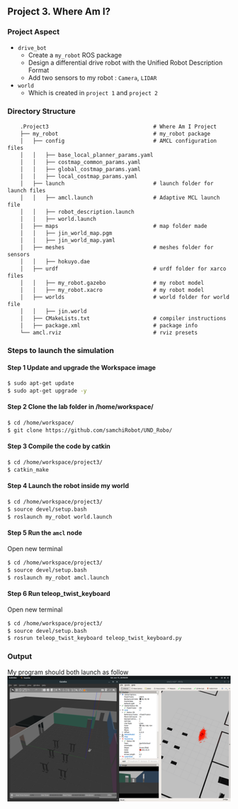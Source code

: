 ## Project 3. Where Am I?

### Project Aspect
- `drive_bot`
   - Create a `my_robot` ROS package
   - Design a differential drive robot with the Unified Robot Description Format
   - Add two sensors to my robot : `Camera`, `LIDAR`
- `world`
   - Which is created in `project 1` and `project 2`

### Directory Structure
```
    .Project3                                 # Where Am I Project
    ├── my_robot                              # my_robot package                   
    │   ├── config                            # AMCL configuration files   
    │   │   ├── base_local_planner_params.yaml
    │   │   ├── costmap_common_params.yaml
    │   │   ├── global_costmap_params.yaml
    │   │   ├── local_costmap_params.yaml
    │   ├── launch                            # launch folder for launch files   
    │   │   ├── amcl.launch                   # Adaptive MCL launch file
    │   │   ├── robot_description.launch
    │   │   ├── world.launch
    │   ├── maps                              # map folder made 
    │   │   ├── jin_world_map.pgm
    │   │   ├── jin_world_map.yaml
    │   ├── meshes                            # meshes folder for sensors
    │   │   ├── hokuyo.dae
    │   ├── urdf                              # urdf folder for xarco files
    │   │   ├── my_robot.gazebo               # my robot model
    │   │   ├── my_robot.xacro                # my robot model
    │   ├── worlds                            # world folder for world file
    │   │   ├── jin.world
    │   ├── CMakeLists.txt                    # compiler instructions
    │   ├── package.xml                       # package info
    └── amcl.rviz                             # rviz presets      
```

### Steps to launch the simulation
#### Step 1 Update and upgrade the Workspace image
```sh
$ sudo apt-get update
$ sudo apt-get upgrade -y
```

#### Step 2 Clone the lab folder in /home/workspace/
```sh
$ cd /home/workspace/
$ git clone https://github.com/samchiRobot/UND_Robo/
```

#### Step 3 Compile the code by catkin
```sh
$ cd /home/workspace/project3/
$ catkin_make
```

#### Step 4 Launch the robot inside my world
```sh
$ cd /home/workspace/project3/
$ source devel/setup.bash
$ roslaunch my_robot world.launch
```

#### Step 5 Run the `amcl` node

Open new terminal

```sh
$ cd /home/workspace/project3/
$ source devel/setup.bash
$ roslaunch my_robot amcl.launch
```
#### Step 6 Run teleop_twist_keyboard

Open new terminal

```sh
$ cd /home/workspace/project3/
$ source devel/setup.bash
$ rosrun teleop_twist_keyboard teleop_twist_keyboard.py
```


### Output
My program should both launch as follow
![alt text](images/project3_output.png)
